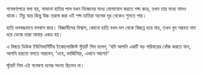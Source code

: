 গবেষণাপত্রে বলা হয়, সাভানা হাতির পাল যখন নিজেদের মধ্যে যোগাযোগ করতে শব্দ করে, তখন তার মধ্যে নামও থাকে। নিচু স্বরে কিন্তু উচ্চ তরঙ্গে করা ওই শব্দ হাতিরা অনেক দূর থেকেও শুনতে পায়।

হাতি দলবদ্ধভাবে বসবাস করে। বিজ্ঞানীদের বিশ্বাস, কোনো হাতি যখন দল থেকে বিচ্ছন্ন হয়ে যায়, তখন খুব সম্ভবত নাম ধরে ডেকে তারা আবার একত্র হয়।

এ বিষয়ে ডিউক ইউনিভার্সিটির ইকোলোজিস্ট স্টুয়ার্ট পিম বলেন, ‘যদি আপনি একটি বড় পরিবারের খোঁজ করতে যান, আপনি হয়তো বলতে পারবেন, ‘ওহে, ভার্জিনিয়া, এখানে আসো!’

স্টুয়ার্ট পিম এই গবেষণা দলের সদস্য ছিলেন না।
